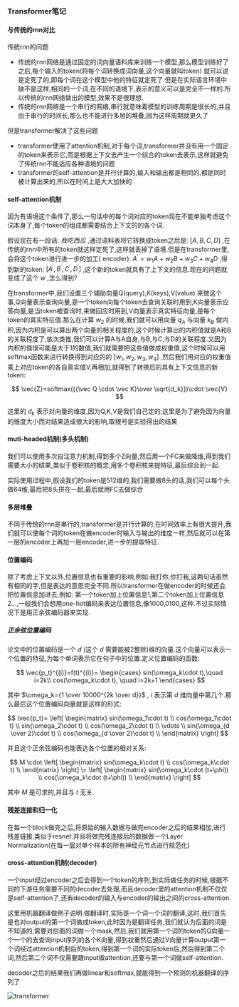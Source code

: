### Transformer笔记

#### 与传统的rnn对比

传统rnn的问题

* 传统的rnn网络是通过固定的词向量语料库来训练一个模型,那么模型训练好了之后,每个输入的token(将每个词转换成词向量,这个向量就叫token)
  就可以说是定死了的,即每个词在这个模型中他的特征就定死了.但是在实际语言环境中缺不是这样,相同的一个词,在不同的语境下,表示的意义可以是完全不一样的.所以传统的rnn网络做出的模型,效果不是很理想.
* 传统的rnn网络是一个串行的网络,串行就意味着模型的训练周期是很长的,并且由于串行的时间长,那么也不能进行多层的堆叠,因为这样周期就更久了

但是transformer解决了这些问题

* transformer使用了attention机制,对于每个词,transformer并没有用一个固定的token来表示它,而是根据上下文去产生一个综合的token去表示,这样就避免了传统rnn不能适应各种语境的问题
* transformer的self-attention是并行计算的,输入和输出都是相同的,都是同时被计算出来的,所以在时间上是大大加快的

#### self-attention机制

因为有语境这个条件了,那么一句话中的每个词对应的token现在不能单独考虑这个词本身了,每个token的组成都需要结合上下文的的各个词.

假设现在有一段话: $我吃西瓜$ ,通过语料表将它转换成token之后是: $[A,B,C,D]$ ,在传统的rnn中所有的token就这样定死了,这样就丢掉了语境.但是在transformer里,会将这个token进行进一步的加工(
encoder): $A^\prime=w_1A+w_2B+w_3C+w_4D$ ,得到新的token: $[A^\prime,B^\prime,C^\prime,D^\prime]$
,这个新的token就具有了上下文的信息.现在的问题就变成了这个 $w$ ,怎么得到?

在transformer中,我们设置三个辅助向量Q(query),K(keys),V(value)
来做这个事,Q向量表示查询向量,是一个token向每个token去查询关联时用到,K向量表示应答向量,是当token被查询时,来做回应时用到,V向量表示真实特征向量,是每个token的真实特征值.那么在计算 $w_2$
的时候,我们就可以用向量 $q_A$ 与向量 $k_B$
做内积,因为内积是可以算出两个向量的相关程度的,这个时候计算出的内积值就是A和B的关联程度了,依次类推,我们可以计算A与A自身,与B,与C,与D的关联程度.又因为内积的值很可能是大于1的数值,我们就需要把这些值做成权重值,这个时候可以用softmax函数来进行转换得到对应的的
$[w_1,w_2,w_3,w_4]$ ,然后我们用对应的权重值乘上对应token的各自真实值V,再相加,就得到了转换后的具有上下文信息的新token:

$$ \vec{Z}=softmax({{\vec Q \cdot \vec K}\over \sqrt{d_k}})\cdot \vec{V} $$

这里的 $d_k$ 表示对向量的维度,因为Q,K,V是我们自己定的,这里是为了避免因为向量的维度大小而对结果造成很大的影响,取根号是实验得出的结果

#### muti-headed机制(多头机制)

我们可以使用多次自注意力机制,得到多个Z向量,然后用一个FC来做降维,得到我们需要大小的结果,类似于卷积核的概念,用多个卷积核来提特征,最后综合到一起.

实际使用过程中,假设我们的token是512维的,我们需要做8头的话,我们可以每个头做64维,最后把8头拼在一起,最后就用FC去做综合

#### 多层堆叠

不同于传统的rnn是串行的,transformer是并行计算的,在时间效率上有很大提升,我们就可以使每个词的token在做encoder时输入与输出的维度一样,然后就可以在第一层的encoder上再加一层encoder,进一步的提取特征.

#### 位置编码

除了考虑上下文以外,位置信息也有重要的影响,例如:我打你,你打我,这两句话虽然有相同的字,但是表达的意思完全不同.所以transformer在做encoder的时候还会把位置信息加进去,例如:
第一个token加上位置信息1,第二个token加上位置信息2...,一般我们会想用one-hot编码来表达位置信息,像1000,0100,这种.不过实际情况下是用正余弦编码器来实现.

##### 正余弦位置编码

论文中的位置编码是一个 $d$ (这个 $d$ 需要能被2整除)维的向量.这个向量可以表示一个位置的特征,为每个单词表示它在句子中的位置.定义位置编码的函数:

$$
\vec{p_t}^{(i)}=f(t)^{(i)}=
\begin{cases}
sin(\omega_k\cdot t),\quad i=2k\\
cos(\omega_k\cdot t), \quad i=2k+1
\end{cases}
$$

其中 $\omega_k={1 \over 10000^{2k \over d}}$ , $i$ 表示第 $d$ 维向量中第几个.那么最后这个位置编码向量就是这样的形式:

$$
\vec{p_t}=
\left[
\begin{matrix}
sin(\omega_1\cdot t)  \\
cos(\omega_1\cdot t)  \\
sin(\omega_2\cdot t)  \\
cos(\omega_2\cdot t)  \\
\vdots  \\
sin(\omega_{d \over 2}\cdot t)  \\
cos(\omega_{d \over 2}\cdot t)  \\
\end{matrix}
\right]
$$

并且这个正余弦编码也能表达各个位置的相对关系:

$$
M \cdot
\left[
\begin{matrix}
sin(\omega_k\cdot t)  \\
cos(\omega_k\cdot t)  \\
\end{matrix}
\right]
\=
\left[
\begin{matrix}
sin(\omega_k\cdot (t+\phi))  \\
cos(\omega_k\cdot (t+\phi))  \\
\end{matrix}
\right]
$$

其中 $M$ 是可求的,并且与 $t$ 无关.



#### 残差连接和归一化

在每一个block做完之后,将原始的输入数据与做完encoder之后的结果相加,进行残差链接,类似于resnet.并且将做完残连接后的数据做一个Layer Normalization(在每一层对单个样本的所有神经元节点进行规范化)

#### cross-attention机制(decoder)

一个input经过encoder之后会得到一个token的序列,到实际做任务的时候,根据不同的下游任务需要不同的decoder去处理,而且decoder里的attention机制不仅仅是self-attention了,还有decoder的输入与encoder的输出之间的cross-attention.

这里用机器翻译做例子说明.做翻译时,实际是一个词一个词的翻译,这时,我们首先是也对output的第一个词做成token,此时因为是翻译任务,我们就认为后面的词是不知道的,需要对后面的词做一个mask,然后,我们就用第一个词的token的Q向量一个一个的去查询input序列的各个K向量,得到权重然后通过V向量计算output第一个词经过attention机制后的token,得到第一个词的实际token后,然后得到第二个词,然后第二个词不仅需要跟input做attention,还要与第一个词做self-attention.

decoder之后的结果我们再做linear和softmax,就能得到一个预测的机器翻译的序列了

![transformer](https://user-images.githubusercontent.com/28779173/190123789-dc4335e2-ba6f-4252-abc8-ab962179a89d.jpg)
